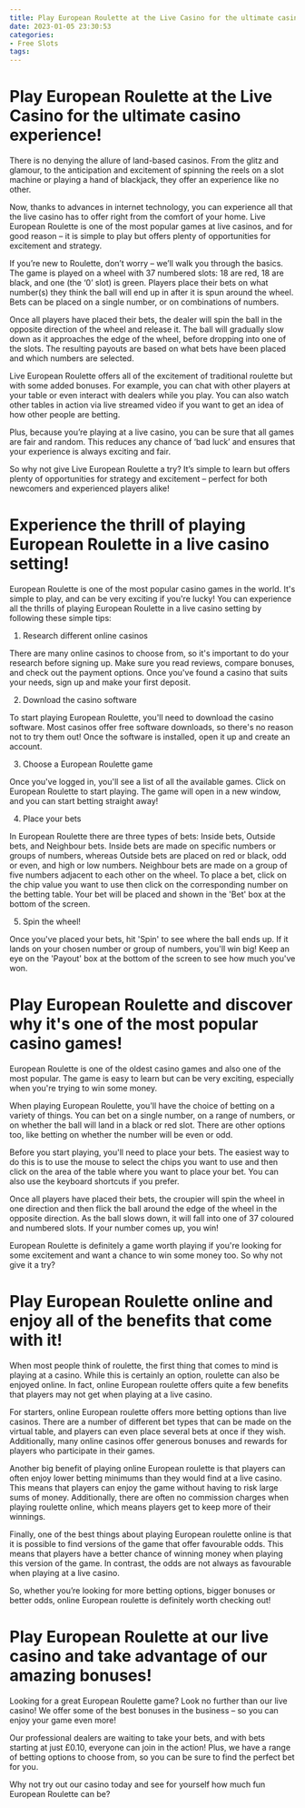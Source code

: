 ```yaml
---
title: Play European Roulette at the Live Casino for the ultimate casino experience!
date: 2023-01-05 23:30:53
categories:
- Free Slots
tags:
---
```



#  Play European Roulette at the Live Casino for the ultimate casino experience!

There is no denying the allure of land-based casinos. From the glitz and glamour, to the anticipation and excitement of spinning the reels on a slot machine or playing a hand of blackjack, they offer an experience like no other.

Now, thanks to advances in internet technology, you can experience all that the live casino has to offer right from the comfort of your home. Live European Roulette is one of the most popular games at live casinos, and for good reason – it is simple to play but offers plenty of opportunities for excitement and strategy.

If you’re new to Roulette, don’t worry – we’ll walk you through the basics. The game is played on a wheel with 37 numbered slots: 18 are red, 18 are black, and one (the ‘0’ slot) is green. Players place their bets on what number(s) they think the ball will end up in after it is spun around the wheel. Bets can be placed on a single number, or on combinations of numbers.

Once all players have placed their bets, the dealer will spin the ball in the opposite direction of the wheel and release it. The ball will gradually slow down as it approaches the edge of the wheel, before dropping into one of the slots. The resulting payouts are based on what bets have been placed and which numbers are selected.

Live European Roulette offers all of the excitement of traditional roulette but with some added bonuses. For example, you can chat with other players at your table or even interact with dealers while you play. You can also watch other tables in action via live streamed video if you want to get an idea of how other people are betting.

Plus, because you’re playing at a live casino, you can be sure that all games are fair and random. This reduces any chance of ‘bad luck’ and ensures that your experience is always exciting and fair.

So why not give Live European Roulette a try? It’s simple to learn but offers plenty of opportunities for strategy and excitement – perfect for both newcomers and experienced players alike!

#  Experience the thrill of playing European Roulette in a live casino setting!

European Roulette is one of the most popular casino games in the world. It's simple to play, and can be very exciting if you're lucky! You can experience all the thrills of playing European Roulette in a live casino setting by following these simple tips:

1. Research different online casinos

There are many online casinos to choose from, so it's important to do your research before signing up. Make sure you read reviews, compare bonuses, and check out the payment options. Once you've found a casino that suits your needs, sign up and make your first deposit.

2. Download the casino software

To start playing European Roulette, you'll need to download the casino software. Most casinos offer free software downloads, so there's no reason not to try them out! Once the software is installed, open it up and create an account.

3. Choose a European Roulette game

Once you've logged in, you'll see a list of all the available games. Click on European Roulette to start playing. The game will open in a new window, and you can start betting straight away!

4. Place your bets

In European Roulette there are three types of bets: Inside bets, Outside bets, and Neighbour bets. Inside bets are made on specific numbers or groups of numbers, whereas Outside bets are placed on red or black, odd or even, and high or low numbers. Neighbour bets are made on a group of five numbers adjacent to each other on the wheel. To place a bet, click on the chip value you want to use then click on the corresponding number on the betting table. Your bet will be placed and shown in the 'Bet' box at the bottom of the screen.

5. Spin the wheel!

Once you've placed your bets, hit 'Spin' to see where the ball ends up. If it lands on your chosen number or group of numbers, you'll win big! Keep an eye on the 'Payout' box at the bottom of the screen to see how much you've won.

#  Play European Roulette and discover why it's one of the most popular casino games!

European Roulette is one of the oldest casino games and also one of the most popular. The game is easy to learn but can be very exciting, especially when you're trying to win some money.

When playing European Roulette, you'll have the choice of betting on a variety of things. You can bet on a single number, on a range of numbers, or on whether the ball will land in a black or red slot. There are other options too, like betting on whether the number will be even or odd.

Before you start playing, you'll need to place your bets. The easiest way to do this is to use the mouse to select the chips you want to use and then click on the area of the table where you want to place your bet. You can also use the keyboard shortcuts if you prefer.

Once all players have placed their bets, the croupier will spin the wheel in one direction and then flick the ball around the edge of the wheel in the opposite direction. As the ball slows down, it will fall into one of 37 coloured and numbered slots. If your number comes up, you win!

European Roulette is definitely a game worth playing if you're looking for some excitement and want a chance to win some money too. So why not give it a try?

#  Play European Roulette online and enjoy all of the benefits that come with it!

When most people think of roulette, the first thing that comes to mind is playing at a casino. While this is certainly an option, roulette can also be enjoyed online. In fact, online European roulette offers quite a few benefits that players may not get when playing at a live casino.

For starters, online European roulette offers more betting options than live casinos. There are a number of different bet types that can be made on the virtual table, and players can even place several bets at once if they wish. Additionally, many online casinos offer generous bonuses and rewards for players who participate in their games.

Another big benefit of playing online European roulette is that players can often enjoy lower betting minimums than they would find at a live casino. This means that players can enjoy the game without having to risk large sums of money. Additionally, there are often no commission charges when playing roulette online, which means players get to keep more of their winnings.

Finally, one of the best things about playing European roulette online is that it is possible to find versions of the game that offer favourable odds. This means that players have a better chance of winning money when playing this version of the game. In contrast, the odds are not always as favourable when playing at a live casino.

So, whether you’re looking for more betting options, bigger bonuses or better odds, online European roulette is definitely worth checking out!

#  Play European Roulette at our live casino and take advantage of our amazing bonuses!

Looking for a great European Roulette game? Look no further than our live casino! We offer some of the best bonuses in the business – so you can enjoy your game even more!

Our professional dealers are waiting to take your bets, and with bets starting at just £0.10, everyone can join in the action! Plus, we have a range of betting options to choose from, so you can be sure to find the perfect bet for you.

Why not try out our casino today and see for yourself how much fun European Roulette can be?